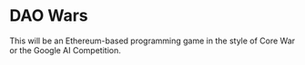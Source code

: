 DAO Wars
=======

This will be an Ethereum-based programming game in the style of Core War or the Google AI Competition.
